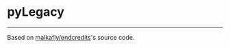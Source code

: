 # pyLegacy

---
Based on [malkafly/endcredits](https://github.com/malkafly/endcredits)'s source code.

